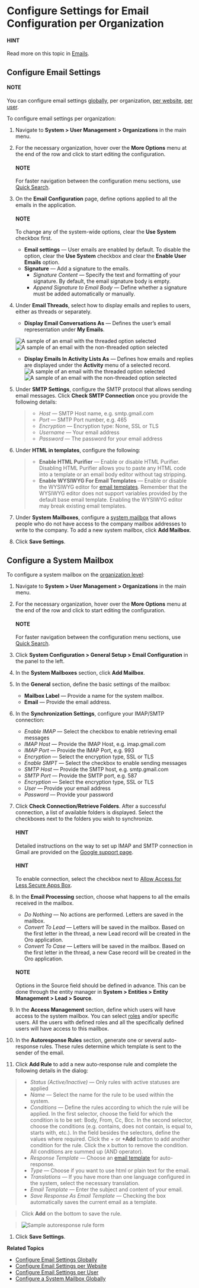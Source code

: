 <a id="admin-configuration-email-configuration-organization"></a>

# Configure Settings for Email Configuration per Organization

#### HINT
Read more on this topic in [Emails](../../../../emails/index.md#admin-guide-email-configuration).

## Configure Email Settings

#### NOTE
You can configure email settings [globally](../../../../configuration/system/general-setup/global-email.md#admin-configuration-email-configuration-global), per organization, [per website](../../../../websites/web-configuration/general-sys-config/general/website-email-settings.md#admin-configuration-system-mailboxes-website), [per user](../../../users/configuration/user-email-settings.md#admin-configuration-email-configuration-user).

To configure email settings per organization:

1. Navigate to **System > User Management > Organizations** in the main menu.
2. For the necessary organization, hover over the <i class="fa fa-ellipsis-h fa-lg" aria-hidden="true"></i> **More Options** menu at the end of the row and click <i class="fas fa-cog" aria-hidden="true"></i> to start editing the configuration.

   #### NOTE
   For faster navigation between the configuration menu sections, use [Quick Search](../../../../configuration/quick-search.md#user-guide-system-configuration-quick-search).
3. On the **Email Configuration** page, define options applied to all the emails in the application.

   #### NOTE
   To change any of the system-wide options, clear the **Use System** checkbox first.

   * **Email settings** — User emails are enabled by default. To disable the option, clear the **Use System** checkbox and clear the **Enable User Emails** option.
   * **Signature** — Add a signature to the emails.
     * *Signature Content* — Specify the text and formatting of your signature. By default, the email signature body is empty.
     * *Append Signature to Email Body* — Define whether a signature must be added automatically or manually.
4. Under **Email Threads**, select how to display emails and replies to users, either as threads or separately.
   * **Display Email Conversations As** — Defines the user’s email representation under **My Emails**.

   ![A sample of an email with the threaded option selected](user/img/system/config_system/threaded_emails.png)![A sample of an email with the non-threaded option selected](user/img/system/config_system/non-threaded-emails.png)
   * **Display Emails In Activity Lists As** — Defines how emails and replies are displayed under the **Activity** menu of a selected record.
     ![A sample of an email with the threaded option selected](user/img/system/config_system/threaded_email_activities.png)![A sample of an email with the non-threaded option selected](user/img/system/config_system/non_threaded_email_activities.png)
5. Under **SMTP Settings**, configure the SMTP protocol that allows sending email messages. Click **Check SMTP Connection** once you provide the following details:
   > * *Host* — SMTP Host name, e.g. smtp.gmail.com
   > * *Port* — SMTP Port number, e.g. 465
   > * *Encryption* — Encryption type: None, SSL or TLS
   > * *Username* — Your email address
   > * *Password* — The password for your email address
6. Under **HTML in templates**, configure the following:
   > * **Enable HTML Purifier** — Enable or disable HTML Purifier. Disabling HTML Purifier allows you to paste any HTML code into a template or an email body editor without tag stripping.
   > * **Enable WYSIWYG For Email Templates** — Enable or disable the WYSIWYG editor for [email templates](../../../../emails/index.md#admin-guide-email-configuration). Remember that the WYSIWYG editor does not support variables provided by the default base email template. Enabling the WYSIWYG editor may break existing email templates.
7. Under **System Mailboxes**, configure a [system mailbox](../../../../configuration/system/general-setup/global-email.md#admin-configuration-system-mailboxes) that allows people who do not have access to the company mailbox addresses to write to the company. To add a new system mailbox, click **Add Mailbox**.
8. Click **Save Settings**.

<a id="admin-configuration-system-mailboxes-organization"></a>

## Configure a System Mailbox

To configure a system mailbox on the [organization level](../../../../index.md#configuration-guide-config-levels):

1. Navigate to **System > User Management > Organizations** in the main menu.
2. For the necessary organization, hover over the <i class="fa fa-ellipsis-h fa-lg" aria-hidden="true"></i> **More Options** menu at the end of the row and click <i class="fas fa-cog" aria-hidden="true"></i> to start editing the configuration.

   #### NOTE
   For faster navigation between the configuration menu sections, use [Quick Search](../../../../configuration/quick-search.md#user-guide-system-configuration-quick-search).
3. Click **System Configuration > General Setup > Email Configuration** in the panel to the left.
4. In the **System Mailboxes** section, click **Add Mailbox**.
5. In the **General** section, define the basic settings of the mailbox:
   * **Mailbox Label** — Provide a name for the system mailbox.
   * **Email** — Provide the email address.
6. In the **Synchronization Settings**, configure your IMAP/SMTP connection:
   * *Enable IMAP* — Select the checkbox to enable retrieving email messages
   * *IMAP Host* — Provide the IMAP Host, e.g. imap.gmail.com
   * *IMAP Port* — Provide the IMAP Port, e.g. 993
   * *Encryption* — Select the encryption type, SSL or TLS
   * *Enable SMPT* — Select the checkbox to enable sending messages
   * *SMTP Host* — Provide the SMTP host, e.g. smtp.gmail.com
   * *SMTP Port* — Provide the SMTP port, e.g. 587
   * *Encryption* — Select the encryption type, SSL or TLS
   * *User* — Provide your email address
   * *Password* — Provide your password
7. Click **Check Connection/Retrieve Folders**. After a successful connection, a list of available folders is displayed. Select the checkboxes next to the folders you wish to synchronize.

   #### HINT
   Detailed instructions on the way to set up IMAP and SMTP connection in Gmail are provided on the <a href="https://support.google.com/mail/troubleshooter/1668960?hl=en&rd=1#ts=1665018%2C1665144" target="_blank">Google support page</a>.

   #### HINT
   To enable connection, select the checkbox next to <a href="https://support.google.com/accounts/answer/6010255?hl=en" target="_blank">Allow Access for Less Secure Apps Box</a>.
8. In the **Email Processing** section,  choose what happens to all the emails received in the mailbox.
   * *Do Nothing* — No actions are performed. Letters are saved in the mailbox.
   * *Convert To Lead* — Letters will be saved in the mailbox. Based on the first letter in the thread, a new Lead record will be created in the Oro application.
   * *Convert To Case* — Letters will be saved in the mailbox. Based on the first letter in the thread, a new Case record will be created in the Oro application.

   #### NOTE
   Options in the Source field should be defined in advance. This can be done through the entity manager in **System > Entities > Entity Management > Lead > Source**.
9. In the **Access Management** section, define which users will have access to the system mailbox. You can select [roles](../../../roles/index.md#user-guide-user-management-permissions) and/or specific users. All the users with defined roles and all the specifically defined users will have access to this mailbox.
10. In the **Autoresponse Rules** section, generate one or several auto-response rules. These rules determine which template is sent to the sender of the email.
11. Click **Add Rule** to add a new auto-response rule and complete the following details in the dialog:

> * *Status (Active/Inactive)* — Only rules with active statuses are applied
> * *Name* — Select the name for the rule to be used within the system.
> * *Conditions* — Define the rules according to which the rule will be applied. In the first selector, choose the field for which the condition is to be set: Body, From, Cc, Bcc. In the second selector, choose the conditions (e.g. contains, does not contain, is equal to, starts with, etc.). In the field besides the selectors, define the values where required. Click the + or **+Add** button to add another condition for the rule. Click the x button to remove the condition. All conditions are summed up (AND operator).
> * *Response Template* — Choose an [email template](../../../../emails/email-templates.md#user-guide-email-template) for auto-response.
> * *Type* — Choose if you want to use html or plain text for the email.
> * *Translations* — If you have more than one language configured in the system, select the necessary translation.
> * *Email Template* — Enter the subject and content of your email.
> * *Save Response As Email Template* — Checking the box automatically saves the current email as a template.

> Click **Add** on the bottom to save the rule.

> ![Sample autoresponse rule form](user/img/system/config_system/ar_rule.png)
1. Click **Save Settings**.

**Related Topics**

* [Configure Email Settings Globally](../../../../configuration/system/general-setup/global-email.md#admin-configuration-email-configuration-global)
* [Configure Email Settings per Website](../../../../websites/web-configuration/general-sys-config/general/website-email-settings.md#admin-configuration-system-mailboxes-website)
* [Configure Email Settings per User](../../../users/configuration/user-email-settings.md#admin-configuration-email-configuration-user)
* [Configure a System Mailbox Globally](../../../../configuration/system/general-setup/global-email.md#admin-configuration-system-mailboxes-global)

<!-- fa-bars = fa-navicon -->
<!-- Ic Tiles is used as Set As Default in saved views, and as tiles in display layout options -->
<!-- IcPencil refers to Rename in Commerce and Inline Editing in CRM -->
<!-- Check mark in the square. -->
<!-- SortDesc is also used as drop-down arrow -->
<!-- A -->
<!-- B -->
<!-- C -->
<!-- D -->
<!-- E -->
<!-- F -->
<!-- G -->
<!-- H -->
<!-- I -->
<!-- L -->
<!-- M -->
<!-- P -->
<!-- R -->
<!-- S -->
<!-- T -->
<!-- U -->
<!-- Z -->
